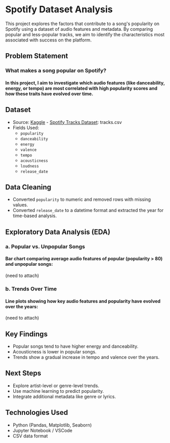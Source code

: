# Spotify Dataset Analysis
This project explores the factors that contribute to a song's popularity on Spotify using a dataset of audio features and metadata. By comparing popular and less-popular tracks, we aim to identify the characteristics most associated with success on the platform.

## Problem Statement
### What makes a song popular on Spotify?
#### In this project, I aim to investigate which audio features (like danceability, energy, or tempo) are most correlated with high popularity scores and how these traits have evolved over time.

## Dataset
- Source: [Kaggle](https://www.kaggle.com/) - [Spotify Tracks Dataset](https://www.kaggle.com/datasets/yamaerenay/spotify-dataset-19212020-600k-tracks): tracks.csv
- Fields Used:
    - `popularity`
    - `danceability`
    - `energy`
    - `valence`
    - `tempo`
    - `acousticness`
    - `loudness`
    - `release_date`

## Data Cleaning
- Converted `popularity` to numeric and removed rows with missing values.
- Converted `release_date` to a datetime format and extracted the year for time-based analysis.

## Exploratory Data Analysis (EDA)
### a. Popular vs. Unpopular Songs
#### Bar chart comparing average audio features of popular (popularity > 80) and unpopular songs:
(need to attach)

### b. Trends Over Time
#### Line plots showing how key audio features and popularity have evolved over the years:
(need to attach)

## Key Findings
- Popular songs tend to have higher energy and danceability.
- Acousticness is lower in popular songs.
- Trends show a gradual increase in tempo and valence over the years.

## Next Steps
- Explore artist-level or genre-level trends.
- Use machine learning to predict popularity.
- Integrate additional metadata like genre or lyrics.

## Technologies Used
- Python (Pandas, Matplotlib, Seaborn)
- Jupyter Notebook / VSCode
- CSV data format
